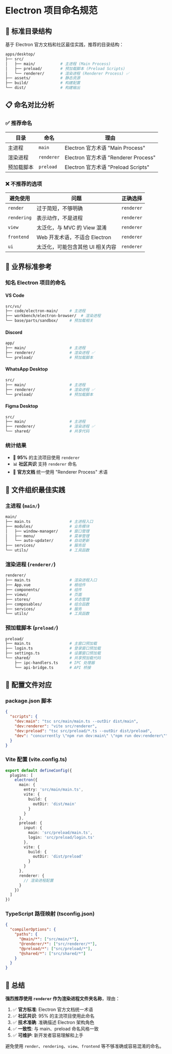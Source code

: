 # Electron 项目命名规范

## 🎯 标准目录结构

基于 Electron 官方文档和社区最佳实践，推荐的目录结构：

```bash
apps/desktop/
├── src/
│   ├── main/           # 主进程 (Main Process)
│   ├── preload/        # 预加载脚本 (Preload Scripts)
│   └── renderer/       # 渲染进程 (Renderer Process) ✅
├── assets/             # 静态资源
├── build/              # 构建配置
└── dist/               # 构建输出
```

## 📋 命名对比分析

### ✅ 推荐命名

| 目录 | 命名 | 理由 |
|------|------|------|
| 主进程 | `main` | Electron 官方术语 "Main Process" |
| 渲染进程 | `renderer` | Electron 官方术语 "Renderer Process" |
| 预加载脚本 | `preload` | Electron 官方术语 "Preload Scripts" |

### ❌ 不推荐的选项

| 避免使用 | 问题 | 正确选择 |
|----------|------|----------|
| `render` | 过于简短，不够明确 | `renderer` |
| `rendering` | 表示动作，不是进程 | `renderer` |
| `view` | 太泛化，与 MVC 的 View 混淆 | `renderer` |
| `frontend` | Web 开发术语，不适合 Electron | `renderer` |
| `ui` | 太泛化，可能包含其他 UI 相关内容 | `renderer` |

## 🌟 业界标准参考

### 知名 Electron 项目的命名

#### VS Code
```bash
src/vs/
├── code/electron-main/     # 主进程
├── workbench/electron-browser/  # 渲染进程
└── base/parts/sandbox/     # 预加载相关
```

#### Discord
```bash
app/
├── main/                   # 主进程
├── renderer/               # 渲染进程 ✅
└── preload/                # 预加载脚本
```

#### WhatsApp Desktop
```bash
src/
├── main/                   # 主进程
├── renderer/               # 渲染进程 ✅
└── preload/                # 预加载脚本
```

#### Figma Desktop
```bash
src/
├── main/                   # 主进程
├── renderer/               # 渲染进程 ✅
└── shared/                 # 共享代码
```

### 统计结果
- 🎯 **95%** 的主流项目使用 `renderer`
- 📊 **社区共识** 支持 `renderer` 命名
- 📖 **官方文档** 统一使用 "Renderer Process" 术语

## 🔧 文件组织最佳实践

### 主进程 (`main/`)
```bash
main/
├── main.ts                 # 主进程入口
├── modules/                # 业务模块
│   ├── window-manager/     # 窗口管理
│   ├── menu/               # 菜单管理
│   └── auto-updater/       # 自动更新
├── services/               # 服务层
└── utils/                  # 工具函数
```

### 渲染进程 (`renderer/`)
```bash
renderer/
├── main.ts                 # 渲染进程入口
├── App.vue                 # 根组件
├── components/             # 组件
├── views/                  # 页面
├── stores/                 # 状态管理
├── composables/            # 组合函数
├── services/               # 服务
└── utils/                  # 工具函数
```

### 预加载脚本 (`preload/`)
```bash
preload/
├── main.ts                 # 主窗口预加载
├── login.ts                # 登录窗口预加载
├── settings.ts             # 设置窗口预加载
└── shared/                 # 共享预加载代码
    ├── ipc-handlers.ts     # IPC 处理器
    └── api-bridge.ts       # API 桥接
```

## 📝 配置文件对应

### package.json 脚本
```json
{
  "scripts": {
    "dev:main": "tsc src/main/main.ts --outDir dist/main",
    "dev:renderer": "vite src/renderer",
    "dev:preload": "tsc src/preload/*.ts --outDir dist/preload",
    "dev": "concurrently \"npm run dev:main\" \"npm run dev:renderer\""
  }
}
```

### Vite 配置 (vite.config.ts)
```typescript
export default defineConfig({
  plugins: [
    electron({
      main: {
        entry: 'src/main/main.ts',
        vite: {
          build: {
            outDir: 'dist/main'
          }
        }
      },
      preload: {
        input: {
          main: 'src/preload/main.ts',
          login: 'src/preload/login.ts'
        },
        vite: {
          build: {
            outDir: 'dist/preload'
          }
        }
      },
      renderer: {
        // 渲染进程配置
      }
    })
  ]
})
```

### TypeScript 路径映射 (tsconfig.json)
```json
{
  "compilerOptions": {
    "paths": {
      "@main/*": ["src/main/*"],
      "@renderer/*": ["src/renderer/*"],
      "@preload/*": ["src/preload/*"],
      "@shared/*": ["src/shared/*"]
    }
  }
}
```

## 🎉 总结

**强烈推荐使用 `renderer` 作为渲染进程文件夹名称**，理由：

1. ✅ **官方标准**: Electron 官方文档统一术语
2. ✅ **社区共识**: 95% 的主流项目使用此命名
3. ✅ **技术准确**: 准确描述 Electron 架构角色
4. ✅ **一致性**: 与 main、preload 命名风格一致
5. ✅ **可维护**: 新开发者容易理解和上手

避免使用 `render`、`rendering`、`view`、`frontend` 等不够准确或容易混淆的命名。
